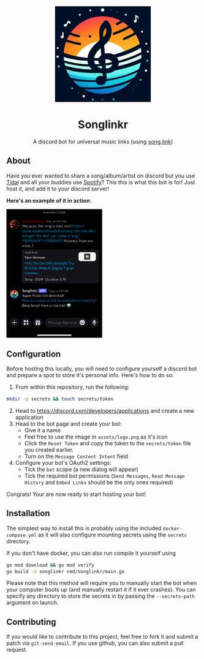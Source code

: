 <div align="center">
<img src="assets/logo.jpg" alt="Songlinkr logo" width=250px><br>
<h1>Songlinkr</h1>

A discord bot for universal music links (using [song.link][1])

</div>

## About

Have you ever wanted to share a song/album/artist on discord but you use
[Tidal][2] and all your buddies use [Spotify][3]? This this is what this bot
is for! Just host it, and add it to your discord server!

**Here's an example of it in action**:

<img src="assets/demo.jpg" width=250px align=center>

## Configuration

Before hosting this locally, you will need to configure yourself a discord bot
and prepare a spot to store it's personal info. Here's how to do so:

1. From within this repository, run the following:
```sh
mkdir -p secrets && touch secrets/token
```
2. Head to https://discord.com/developers/applications and create a new
   application
3. Head to the bot page and create your bot:
   - Give it a name
   - Feel free to use the image in `assets/logo.png` as it's icon
   - Click the `Reset Token` and copy the token to the `secrets/token` file
     you created earlier.
   - Turn on the `Message Content Intent` field
4. Configure your bot's OAuth2 settings:
   - Tick the `bot` scope (a new dialog will appear)
   - Tick the required bot permissions (`Send Messages`, `Read Message History` and
     `Embed Links` should be the only ones required)

Congrats! Your are now ready to start hosting your bot!

## Installation

The simplest way to install this is probably using the included
`docker-compose.yml` as it will also configure mounting secrets
using the `secrets` directory.

If you don't have docker, you can also run compile it yourself using
```sh
go mod download && go mod verify
go build -o songlinkr cmd/songlinkr/main.go
```

Please note that this method will require you to manually start the bot
when your computer boots up (and manually restart it if it ever crashes).
You can specify any directory to store the secrets in by passing the
`--secrets-path` argument on launch.

## Contributing

If you would like to contribute to this project, feel free to fork it and
submit a patch via `git-send-email`. If you use github, you can also submit a pull
request.

[1]:https://song.link
[2]:https://tidal.com
[3]:https://spotify.com
[4]:https://go.dev
